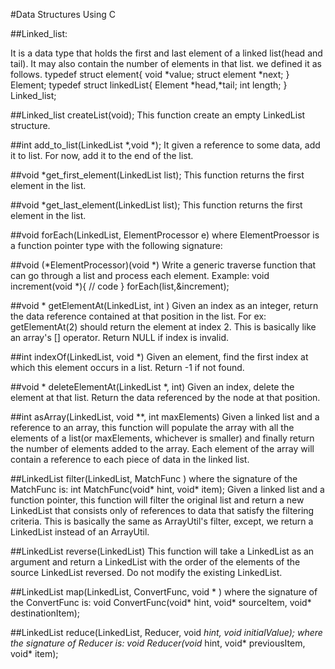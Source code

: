 #Data Structures Using C 

##Linked_list:

  It is a data type that holds the first and last element of a linked list(head and tail).
  It may also contain the number of elements in that list.
  we defined it as follows.
  typedef struct element{
	  void *value;
	  struct element *next;
  } Element;
  typedef struct linkedList{
	  Element *head,*tail;
	  int length;
  } Linked_list;

##Linked_list createList(void);
  This function create an empty LinkedList structure.

##int add_to_list(LinkedList *,void *);
  It given a reference to some data, add it to list. For now, add it to the end of the list. 

##void *get_first_element(LinkedList list);
  This function returns the first element in the list. 

##void *get_last_element(LinkedList list);
  This function returns the first element in the list. 

##void forEach(LinkedList, ElementProcessor e)
  where ElementProessor is a function pointer type with the following signature: 

##void (*ElementProcessor)(void *)
  Write a generic traverse function that can go through a list and process each element.
  Example: 
  void increment(void *){
  // code
  }
  forEach(list,&increment);

##void * getElementAt(LinkedList, int )
  Given an index as an integer, return the data reference contained at that position in the list.
  For ex: getElementAt(2) should return the element at index 2.
  This is basically like an array's [] operator. Return NULL if index is invalid.

##int indexOf(LinkedList, void *)
  Given an element, find the first index at which this element occurs in a list. Return -1 if not found.

##void * deleteElementAt(LinkedList *, int)
  Given an index, delete the element at that list. Return the data referenced by the node at that position. 

##int asArray(LinkedList, void **, int maxElements)
  Given a linked list and a reference to an array, 
  this function will populate the array with all the elements of a list(or maxElements,
  whichever is smaller) and finally return the number of elements added to the array.
  Each element of the array will contain a reference to each piece of data in the linked list.

##LinkedList  filter(LinkedList, MatchFunc )
    where the signature of the MatchFunc is:
    int MatchFunc(void* hint, void* item);
    Given a linked list and a function pointer,
    this function will filter the original list and return a new LinkedList that consists only of references to data that satisfy the filtering criteria.
    This is basically the same as ArrayUtil's filter, except, we return a LinkedList instead of an ArrayUtil.
  
##LinkedList reverse(LinkedList)
  This function will take a LinkedList as an argument and return a LinkedList
  with the order of the elements of the source LinkedList reversed. Do not modify the existing LinkedList.

##LinkedList map(LinkedList, ConvertFunc, void * )
  where the signature of the ConvertFunc is:
  void ConvertFunc(void* hint, void* sourceItem, void* destinationItem);

##LinkedList reduce(LinkedList, Reducer, void *hint, void *initialValue);
  where the signature of Reducer is:
  void* Reducer(void* hint, void* previousItem, void* item);

    
